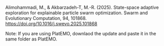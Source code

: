 Alimohammadi, M., & Akbarzadeh-T, M.-R. (2025). State-space adaptive exploration for explainable particle swarm optimization. Swarm and Evolutionary Computation, 94, 101868. https://doi.org/10.1016/j.swevo.2025.101868


Note: If you are using PlatEMO, downlaod the update and paste it in the same folder as PlatEMO.
